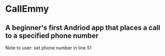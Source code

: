 # CallEmmy

## A beginner's first Andriod app that places a call to a specified phone number

Note to user: set phone number in line 51
